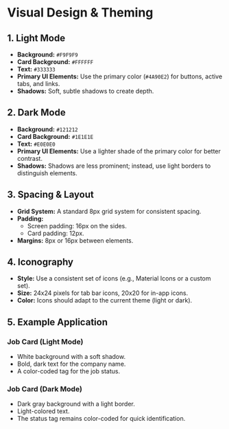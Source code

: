 # Visual Design & Theming

## 1. Light Mode

-   **Background:** `#F9F9F9`
-   **Card Background:** `#FFFFFF`
-   **Text:** `#333333`
-   **Primary UI Elements:** Use the primary color (`#4A90E2`) for buttons, active tabs, and links.
-   **Shadows:** Soft, subtle shadows to create depth.

## 2. Dark Mode

-   **Background:** `#121212`
-   **Card Background:** `#1E1E1E`
-   **Text:** `#E0E0E0`
-   **Primary UI Elements:** Use a lighter shade of the primary color for better contrast.
-   **Shadows:** Shadows are less prominent; instead, use light borders to distinguish elements.

## 3. Spacing & Layout

-   **Grid System:** A standard 8px grid system for consistent spacing.
-   **Padding:**
    -   Screen padding: 16px on the sides.
    -   Card padding: 12px.
-   **Margins:** 8px or 16px between elements.

## 4. Iconography

-   **Style:** Use a consistent set of icons (e.g., Material Icons or a custom set).
-   **Size:** 24x24 pixels for tab bar icons, 20x20 for in-app icons.
-   **Color:** Icons should adapt to the current theme (light or dark).

## 5. Example Application

### Job Card (Light Mode)

-   White background with a soft shadow.
-   Bold, dark text for the company name.
-   A color-coded tag for the job status.

### Job Card (Dark Mode)

-   Dark gray background with a light border.
-   Light-colored text.
-   The status tag remains color-coded for quick identification.

